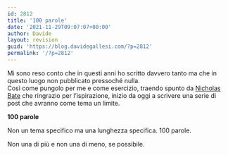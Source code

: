 ```yaml
---
id: 2812
title: '100 parole'
date: '2021-11-29T09:07:07+00:00'
author: Davide
layout: revision
guid: 'https://blog.davidegallesi.com/?p=2812'
permalink: '/?p=2812'
---
```


Mi sono reso conto che in questi anni ho scritto davvero tanto ma che in questo luogo non pubblicato pressoché nulla.  
Così come pungolo per me e come esercizio, traendo spunto da [Nicholas Bate](http://blog.strategicedge.co.uk/100_word_story/) che ringrazio per l’ispirazione, inizio da oggi a scrivere una serie di post che avranno come tema un limite.

**100 parole**

Non un tema specifico ma una lunghezza specifica. 100 parole.

Non una di più e non una di meno, se possibile.